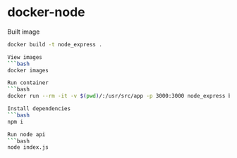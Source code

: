 # docker-node

Built image
```bash
docker build -t node_express .

View images
```bash
docker images

Run container
```bash
docker run --rm -it -v $(pwd)/:/usr/src/app -p 3000:3000 node_express bash  

Install dependencies
```bash
npm i   

Run node api
```bash
node index.js
